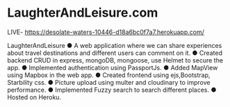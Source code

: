 # LaughterAndLeisure.com

LIVE-
https://desolate-waters-10446-d18a6bc0f7a7.herokuapp.com/


LaughterAndLeisure
● A web application where we can share experiences about travel destinations and different users can
comment on it.
● Created backend CRUD in express, mongoDB, mongoose, use Helmet to secure the app.
● Implemented authentication using PassportJs.
● Added MapView using Mapbox in the web app.
● Created frontend using ejs,Bootstrap, Starbility css.
● Picture upload using multer and cloudinary to improve performance.
● Implemented Fuzzy search to search different places.
● Hosted on Heroku.
